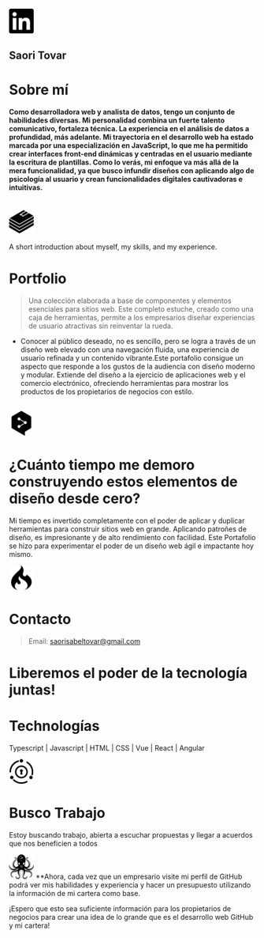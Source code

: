 <a href="https://www.linkedin.com/in/saori-isabel-tovar-7459122b2/" class="sourcelinkedin"><img src="linkedin.svg" alt="LinkedIn" style="width: 50px; height: auto:"></a>

<h2>Saori Tovar</h2>
<h1>Sobre mí</h1>
<h4>
Como desarrolladora web y analista de datos, tengo un conjunto de habilidades diversas.  Mi personalidad combina un fuerte talento comunicativo, fortaleza técnica. La experiencia en el análisis de datos a profundidad, más adelante. Mi trayectoria en el desarrollo web ha estado marcada por una especialización en JavaScript, lo que me ha permitido crear interfaces front-end dinámicas y centradas en el usuario mediante la escritura de plantillas. Como lo verás, mi enfoque va más allá de la mera funcionalidad, ya que busco infundir diseños con aplicando algo de psicología al usuario y crean funcionalidades digitales cautivadoras e intuitivas.
</h4>
<br>

<img src="bookstack.svg" alt="BookStack" style="width: 50px; height: auto:">

A short introduction about myself, my skills, and my experience. 
<h1>Portfolio</h1>

> Una colección elaborada a base de componentes y elementos esenciales para sitios web. Este completo estuche, creado como una caja de herramientas, permite a los empresarios diseñar experiencias de usuario atractivas sin reinventar la rueda.

* Conocer al público deseado, no es sencillo, pero  se logra a través de un diseño web elevado con una navegación fluida, una experiencia de usuario refinada y un contenido vibrante.Este portafolio consigue un aspecto que responde a los gustos de la audiencia con diseño moderno y modular. Extiende del diseño a la ejercicio de aplicaciones web y el comercio electrónico, ofreciendo herramientas para mostrar los productos de los propietarios de negocios con estilo.
<br>

<img src="deepl.svg" alt="Deepl" style="width: 50px; height: auto:">
<h1>¿Cuánto tiempo me demoro construyendo estos elementos de diseño desde cero? </h1>

Mi tiempo es invertido completamente con el poder de aplicar y duplicar herramientas para construir sitios web en grande. Aplicando patroñes de diseño, es impresionante y de alto rendimiento con facilidad. Este Portafolio se hizo para experimentar el poder de un diseño web ágil e impactante hoy mismo.
<br>

<img src="codeigniter.svg" alt="Code" style="width: 50px; height: auto:">
<h1>Contacto</h1>

> Email: saorisabeltovar@gmail.com

<h1>Liberemos el poder de la tecnología juntas!</h1>

<h1>Technologías</h1>

Typescript | Javascript | HTML | CSS | Vue | React | Angular
<br>

<img src="fusionauth.svg" alt="Job" style="width: 50px; height: auto:">
<h1>Busco Trabajo</h1>

Estoy buscando trabajo, abierta a escuchar propuestas y llegar a acuerdos que nos beneficien a todos
<br>

<img src="testinglibrary.svg" alt="Test" style="width: 50px; height: auto:">
**Ahora, cada vez que un empresario visite mi perfil de GitHub podrá ver mis habilidades y experiencia y hacer un presupuesto utilizando la información de mi cartera como base. 

¡Espero que esto sea suficiente información para los propietarios de negocios para crear una idea de lo grande que es el desarrollo web GitHub y mi cartera!
